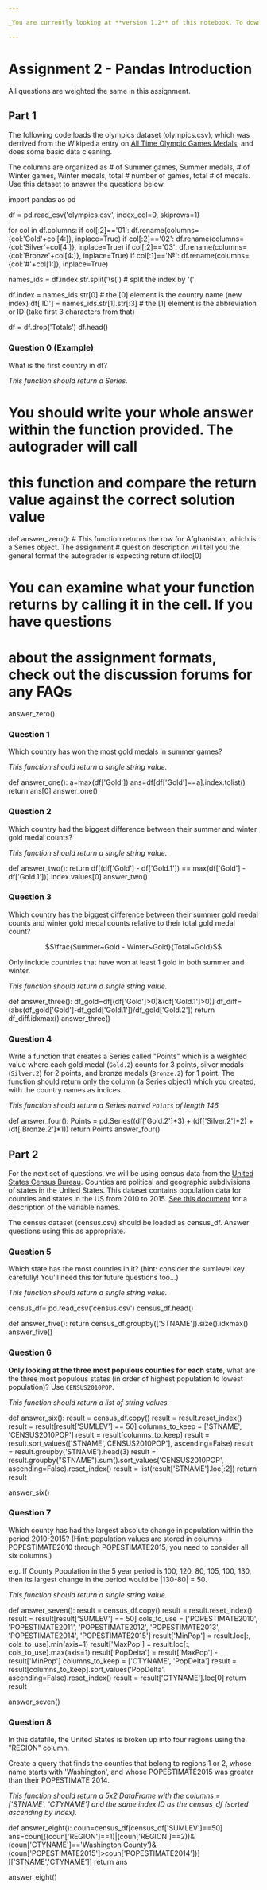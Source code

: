 ```yaml
---

_You are currently looking at **version 1.2** of this notebook. To download notebooks and datafiles, as well as get help on Jupyter notebooks in the Coursera platform, visit the [Jupyter Notebook FAQ](https://www.coursera.org/learn/python-data-analysis/resources/0dhYG) course resource._

---
```


# Assignment 2 - Pandas Introduction
All questions are weighted the same in this assignment.
## Part 1
The following code loads the olympics dataset (olympics.csv), which was derrived from the Wikipedia entry on [All Time Olympic Games Medals](https://en.wikipedia.org/wiki/All-time_Olympic_Games_medal_table), and does some basic data cleaning. 

The columns are organized as # of Summer games, Summer medals, # of Winter games, Winter medals, total # number of games, total # of medals. Use this dataset to answer the questions below.

import pandas as pd

df = pd.read_csv('olympics.csv', index_col=0, skiprows=1)

for col in df.columns:
    if col[:2]=='01':
        df.rename(columns={col:'Gold'+col[4:]}, inplace=True)
    if col[:2]=='02':
        df.rename(columns={col:'Silver'+col[4:]}, inplace=True)
    if col[:2]=='03':
        df.rename(columns={col:'Bronze'+col[4:]}, inplace=True)
    if col[:1]=='№':
        df.rename(columns={col:'#'+col[1:]}, inplace=True)

names_ids = df.index.str.split('\s\(') # split the index by '('

df.index = names_ids.str[0] # the [0] element is the country name (new index) 
df['ID'] = names_ids.str[1].str[:3] # the [1] element is the abbreviation or ID (take first 3 characters from that)

df = df.drop('Totals')
df.head()

### Question 0 (Example)

What is the first country in df?

*This function should return a Series.*

# You should write your whole answer within the function provided. The autograder will call
# this function and compare the return value against the correct solution value
def answer_zero():
    # This function returns the row for Afghanistan, which is a Series object. The assignment
    # question description will tell you the general format the autograder is expecting
    return df.iloc[0]

# You can examine what your function returns by calling it in the cell. If you have questions
# about the assignment formats, check out the discussion forums for any FAQs
answer_zero() 

### Question 1
Which country has won the most gold medals in summer games?

*This function should return a single string value.*

def answer_one():
    a=max(df['Gold'])
    ans=df[df['Gold']==a].index.tolist()
    return ans[0]
answer_one()


### Question 2
Which country had the biggest difference between their summer and winter gold medal counts?

*This function should return a single string value.*

def answer_two():
    return df[(df['Gold'] - df['Gold.1']) == max(df['Gold'] - df['Gold.1'])].index.values[0]
answer_two()

### Question 3
Which country has the biggest difference between their summer gold medal counts and winter gold medal counts relative to their total gold medal count? 

$$\frac{Summer~Gold - Winter~Gold}{Total~Gold}$$

Only include countries that have won at least 1 gold in both summer and winter.

*This function should return a single string value.*

def answer_three():
    df_gold=df[(df['Gold']>0)&(df['Gold.1']>0)]
    df_diff=(abs(df_gold['Gold']-df_gold['Gold.1'])/df_gold['Gold.2'])
    return df_diff.idxmax()
answer_three()

### Question 4
Write a function that creates a Series called "Points" which is a weighted value where each gold medal (`Gold.2`) counts for 3 points, silver medals (`Silver.2`) for 2 points, and bronze medals (`Bronze.2`) for 1 point. The function should return only the column (a Series object) which you created, with the country names as indices.

*This function should return a Series named `Points` of length 146*

def answer_four():
    Points = pd.Series((df['Gold.2']*3) + (df['Silver.2']*2) + (df['Bronze.2']*1))
    return Points
answer_four()

## Part 2
For the next set of questions, we will be using census data from the [United States Census Bureau](http://www.census.gov). Counties are political and geographic subdivisions of states in the United States. This dataset contains population data for counties and states in the US from 2010 to 2015. [See this document](https://www2.census.gov/programs-surveys/popest/technical-documentation/file-layouts/2010-2015/co-est2015-alldata.pdf) for a description of the variable names.

The census dataset (census.csv) should be loaded as census_df. Answer questions using this as appropriate.

### Question 5
Which state has the most counties in it? (hint: consider the sumlevel key carefully! You'll need this for future questions too...)

*This function should return a single string value.*

census_df= pd.read_csv('census.csv')
census_df.head()

def answer_five():
    return census_df.groupby(['STNAME']).size().idxmax()
answer_five()

### Question 6
**Only looking at the three most populous counties for each state**, what are the three most populous states (in order of highest population to lowest population)? Use `CENSUS2010POP`.

*This function should return a list of string values.*

def answer_six():
    result = census_df.copy()
    result = result.reset_index()
    result = result[result['SUMLEV'] == 50]
    columns_to_keep = ['STNAME', 'CENSUS2010POP']
    result = result[columns_to_keep]
    result = result.sort_values(['STNAME','CENSUS2010POP'], ascending=False)
    result = result.groupby('STNAME').head(3)
    result = result.groupby("STNAME").sum().sort_values('CENSUS2010POP', ascending=False).reset_index()
    result = list(result['STNAME'].loc[:2])
    return result

answer_six()

### Question 7
Which county has had the largest absolute change in population within the period 2010-2015? (Hint: population values are stored in columns POPESTIMATE2010 through POPESTIMATE2015, you need to consider all six columns.)

e.g. If County Population in the 5 year period is 100, 120, 80, 105, 100, 130, then its largest change in the period would be |130-80| = 50.

*This function should return a single string value.*

def answer_seven():
    result = census_df.copy()
    result = result.reset_index()
    result = result[result['SUMLEV'] == 50]
    cols_to_use = ['POPESTIMATE2010', 
                   'POPESTIMATE2011',
                   'POPESTIMATE2012',
                   'POPESTIMATE2013',
                   'POPESTIMATE2014',
                   'POPESTIMATE2015']
    result['MinPop'] = result.loc[:, cols_to_use].min(axis=1)
    result['MaxPop'] = result.loc[:, cols_to_use].max(axis=1)
    result['PopDelta'] = result['MaxPop'] - result['MinPop']
    columns_to_keep = ['CTYNAME', 'PopDelta']
    result = result[columns_to_keep].sort_values('PopDelta', ascending=False).reset_index()
    result = result['CTYNAME'].loc[0]
    return result

answer_seven()

### Question 8
In this datafile, the United States is broken up into four regions using the "REGION" column. 

Create a query that finds the counties that belong to regions 1 or 2, whose name starts with 'Washington', and whose POPESTIMATE2015 was greater than their POPESTIMATE 2014.

*This function should return a 5x2 DataFrame with the columns = ['STNAME', 'CTYNAME'] and the same index ID as the census_df (sorted ascending by index).*

def answer_eight():
    coun=census_df[census_df['SUMLEV']==50]
    ans=coun[((coun['REGION']==1)|(coun['REGION']==2))&(coun['CTYNAME']=='Washington County')& (coun['POPESTIMATE2015']>coun['POPESTIMATE2014'])][['STNAME','CTYNAME']]
    return ans

answer_eight()
